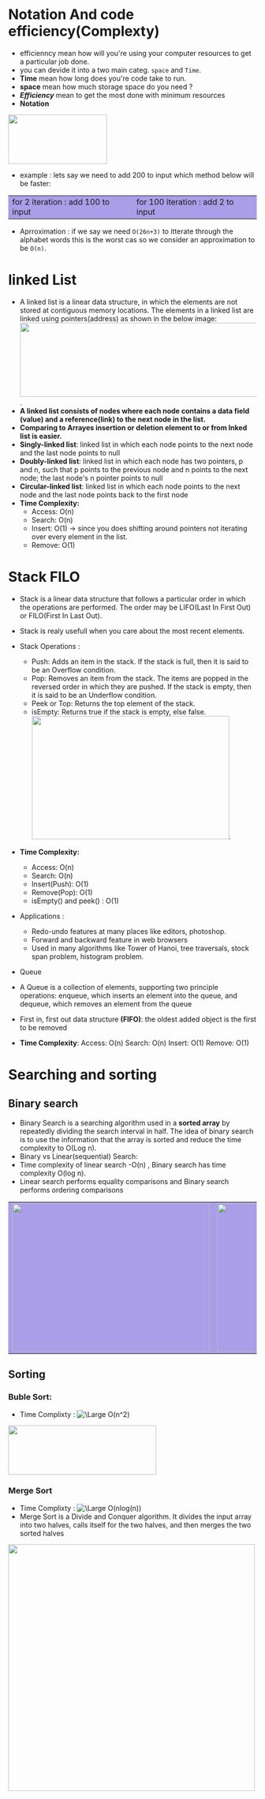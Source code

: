 # Notation And code efficiency(Complexty)
* efficienncy mean how will you're using your computer resources to get a particular job done.
* you can devide it into a two main categ. `space` and `Time`.
* **Time** mean how long does you're code take to run. 
* **space** mean how much storage space do you need ?
* ***Efficiency*** mean to get the most done with minimum resources 
* **Notation**
<img src="https://www.devopsschool.com/blog/wp-content/uploads/2021/06/Complete-Tutorial-on-big-O-big-oh-notation-740x414.png" data-canonical-src="https://gyazo.com/eb5c5741b6a9a16c692170a41a49c858.png" width="200" height="100" />

* example : lets say we need to add 200 to input which method below will be faster:
 <table>
  <tr style="background-color: #a99ee7;">
    <td>
      for 2 iteration :
        add 100 to input  
    </td>
    <td>
      for 100 iteration :
        add 2 to input  
    </td>    
  </tr>
</table> 

* Aprroximation : 
if we say we need `O(26n+3)` to itterate through the alphabet words this is the worst cas so we consider an approximation to be `O(n)`.

# linked List
* A linked list is a linear data structure, in which the elements are not stored at contiguous memory locations. The elements in a linked list are linked using    pointers(address) as shown in the below image:
 <img src="https://media.geeksforgeeks.org/wp-content/cdn-uploads/gq/2013/03/Linkedlist.png" data-canonical-src="https://gyazo.com/eb5c5741b6a9a16c692170a41a49c858.png" width="700" height="150" />.
* **A linked list consists of nodes where each node contains a data field (value) and a reference(link) to the next node in the list.**
* **Comparing to Arrayes insertion or deletion element to or from lnked list is easier.**
* **Singly-linked list**: linked list in which each node points to the next node and the last node points to null
* **Doubly-linked list**: linked list in which each node has two pointers, p and n, such that p points to the previous node and n points to the next node; the last node's n pointer points to null
* **Circular-linked list**: linked list in which each node points to the next node and the last node points back to the first node
* **Time Complexity:**
  * Access: O(n)
  * Search: O(n)
  * Insert: O(1) -> since you does shifting around pointers not iterating over every element in the list. 
  * Remove: O(1) 
  
# Stack FILO
* Stack is a linear data structure that follows a particular order in which the operations are performed. The order may be LIFO(Last In First Out) or FILO(First In Last Out).
* Stack is realy usefull when you care about the most recent elements.
* Stack Operations :
   * Push: Adds an item in the stack. If the stack is full, then it is said to be an Overflow condition.
   * Pop: Removes an item from the stack. The items are popped in the reversed order in which they are pushed. If the stack is empty, then it is said to be an          Underflow condition.
   * Peek or Top: Returns the top element of the stack.
   * isEmpty: Returns true if the stack is empty, else false.
 <img src="https://media.geeksforgeeks.org/wp-content/uploads/20210716162942/stack-660x345.png" data-canonical-src="https://gyazo.com/eb5c5741b6a9a16c692170a41a49c858.png" width="400" height="250" />.
 
 * **Time Complexity:**
   * Access: O(n)
   * Search: O(n)
   * Insert(Push): O(1)
   * Remove(Pop): O(1)
   * isEmpty() and peek() : O(1)
* Applications :
  * Redo-undo features at many places like editors, photoshop.
  * Forward and backward feature in web browsers
  * Used in many algorithms like Tower of Hanoi, tree traversals, stock span problem, histogram problem.

* Queue
* A Queue is a collection of elements, supporting two principle operations: enqueue, which inserts an element into the queue, and dequeue, which removes an      element from the queue
* First in, first out data structure **(FIFO)**: the oldest added object is the first to be removed
*  **Time Complexity**:
Access: O(n)
Search: O(n)
Insert: O(1)
Remove: O(1)

# Searching and sorting 
## Binary search
*  Binary Search is a searching algorithm used in a **sorted array** by repeatedly dividing the search interval in half. The idea of binary search is to use the information that the array is sorted and reduce the time complexity to O(Log n).
*  Binary vs Linear(sequential) Search:
  * Time complexity of linear search -O(n) , Binary search has time complexity O(log n).
  * Linear search performs equality comparisons and Binary search performs ordering comparisons
<table>
  <tr style="background-color: #a99ee7;">
    <td>
      <img src="https://blog.penjee.com/wp-content/uploads/2015/04/binary-and-linear-search-animations.gif" width="400" height="300">     
    </td>
    <td>
     <img src="https://blog.penjee.com/wp-content/uploads/2015/12/linear-vs-binary-search-worst-case.gif" width="400" height="300">
    </td> 
   <td>
     <img src="https://blog.penjee.com/wp-content/uploads/2015/12/linear-vs-binary-search-best-case.gif" width="400" height="300">
    </td> 
  </tr>
</table>

## Sorting 
### Buble Sort:
* Time Complixty : ![\Large O(n^2)](https://latex.codecogs.com/svg.latex?\Large&space;O(n^2)) 

<img src="https://www.programmingsimplified.com/images/c/bubble-sort.gif" width="300" height="100">

### Merge Sort

* Time Complixty : ![\Large O(nlog(n))](https://latex.codecogs.com/svg.latex?\Large&space;O(nlog(n))) 
* Merge Sort is a Divide and Conquer algorithm. It divides the input array into two halves, calls itself for the two halves, and then merges the two sorted halves
 <img src="https://media.geeksforgeeks.org/wp-content/cdn-uploads/Merge-Sort-Tutorial.png" width="500" height="500">

